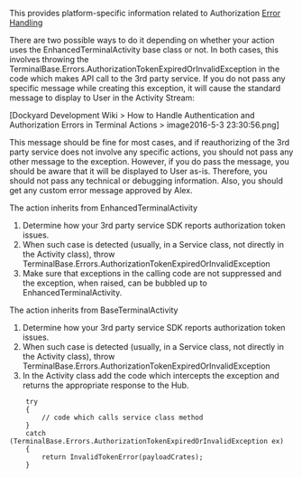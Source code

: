 
This provides platform-specific information related to Authorization [Error Handling](https://github.com/Fr8org/Fr8Core/blob/master/Docs/ForDevelopers/OperatingConcepts/Authorization/ErrorHandling.md)

There are two possible ways to do it depending on whether your action uses the EnhancedTerminalActivity<T> base class or not.  In both cases, this involves throwing the TerminalBase.Errors.AuthorizationTokenExpiredOrInvalidException in the code which makes API call to the 3rd party service. If you do not pass any specific message while creating this exception, it will cause the standard message to display to User in the Activity Stream:

[Dockyard Development Wiki > How to Handle Authentication and Authorization Errors in Terminal Actions > image2016-5-3 23:30:56.png]

This message should be fine for most cases, and if reauthorizing of the 3rd party service does not involve any specific actions, you should not pass any other message to the exception. However, if you do pass the message, you should be aware that it will be displayed to User as-is. Therefore, you should not pass any technical or debugging information. Also, you should get any custom error message approved by Alex.  

 The action inherits from EnhancedTerminalActivity<T>

1) Determine how your 3rd party service SDK reports authorization token issues. 
2) When such case is detected (usually, in a Service class, not directly in the Activity class), throw TerminalBase.Errors.AuthorizationTokenExpiredOrInvalidException
3) Make sure that exceptions in the calling code are not suppressed and the exception, when raised, can be bubbled up to EnhancedTerminalActivity<T>.

The action inherits from BaseTerminalActivity

1. Determine how your 3rd party service SDK reports authorization token issues. 
2. When such case is detected (usually, in a Service class, not directly in the Activity class), throw TerminalBase.Errors.AuthorizationTokenExpiredOrInvalidException
3. In the Activity class add the code which intercepts the exception and returns the appropriate response to the Hub.  

```
    try 
    {
        // code which calls service class method
    }
    catch (TerminalBase.Errors.AuthorizationTokenExpiredOrInvalidException ex) 
    {
        return InvalidTokenError(payloadCrates);
    }
```

